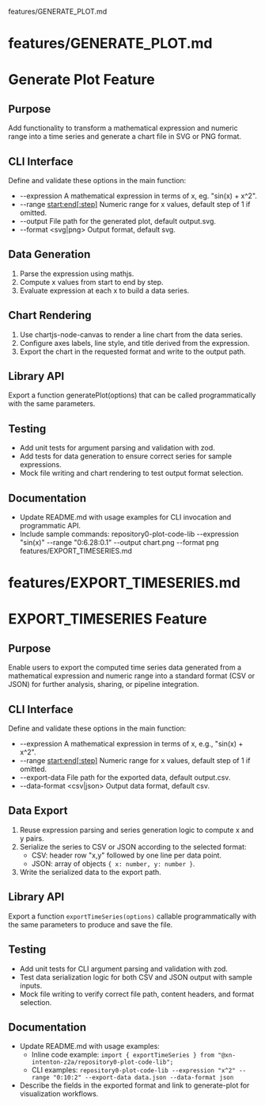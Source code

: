 features/GENERATE_PLOT.md
# features/GENERATE_PLOT.md
# Generate Plot Feature

## Purpose
Add functionality to transform a mathematical expression and numeric range into a time series and generate a chart file in SVG or PNG format.

## CLI Interface
Define and validate these options in the main function:
- --expression <expr>   A mathematical expression in terms of x, eg. "sin(x) + x^2".
- --range <start:end[:step]>   Numeric range for x values, default step of 1 if omitted.
- --output <path>       File path for the generated plot, default output.svg.
- --format <svg|png>    Output format, default svg.

## Data Generation
1. Parse the expression using mathjs.
2. Compute x values from start to end by step.
3. Evaluate expression at each x to build a data series.

## Chart Rendering
1. Use chartjs-node-canvas to render a line chart from the data series.
2. Configure axes labels, line style, and title derived from the expression.
3. Export the chart in the requested format and write to the output path.

## Library API
Export a function generatePlot(options) that can be called programmatically with the same parameters.

## Testing
- Add unit tests for argument parsing and validation with zod.
- Add tests for data generation to ensure correct series for sample expressions.
- Mock file writing and chart rendering to test output format selection.

## Documentation
- Update README.md with usage examples for CLI invocation and programmatic API.
- Include sample commands: repository0-plot-code-lib --expression "sin(x)" --range "0:6.28:0.1" --output chart.png --format png
features/EXPORT_TIMESERIES.md
# features/EXPORT_TIMESERIES.md
# EXPORT_TIMESERIES Feature

## Purpose
Enable users to export the computed time series data generated from a mathematical expression and numeric range into a standard format (CSV or JSON) for further analysis, sharing, or pipeline integration.

## CLI Interface
Define and validate these options in the main function:
- --expression <expr>      A mathematical expression in terms of x, e.g., "sin(x) + x^2".
- --range <start:end[:step]>  Numeric range for x values, default step of 1 if omitted.
- --export-data <path>     File path for the exported data, default output.csv.
- --data-format <csv|json> Output data format, default csv.

## Data Export
1. Reuse expression parsing and series generation logic to compute x and y pairs.
2. Serialize the series to CSV or JSON according to the selected format:
   - CSV: header row "x,y" followed by one line per data point.
   - JSON: array of objects `{ x: number, y: number }`.
3. Write the serialized data to the export path.

## Library API
Export a function `exportTimeSeries(options)` callable programmatically with the same parameters to produce and save the file.

## Testing
- Add unit tests for CLI argument parsing and validation with zod.
- Test data serialization logic for both CSV and JSON output with sample inputs.
- Mock file writing to verify correct file path, content headers, and format selection.

## Documentation
- Update README.md with usage examples:
  - Inline code example: `import { exportTimeSeries } from "@xn-intenton-z2a/repository0-plot-code-lib";`
  - CLI examples: `repository0-plot-code-lib --expression "x^2" --range "0:10:2" --export-data data.json --data-format json`
- Describe the fields in the exported format and link to generate-plot for visualization workflows.